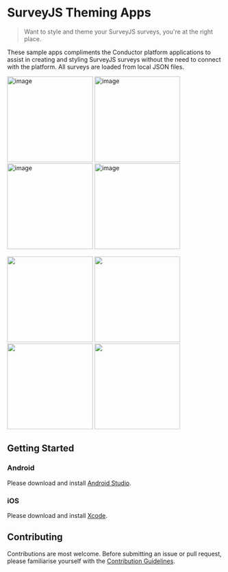 # SurveyJS Theming Apps

> Want to style and theme your SurveyJS surveys, you're at the right place.

These sample apps compliments the Conductor platform applications to assist in creating and styling SurveyJS surveys without the need to connect with the platform. All surveys are loaded from local JSON files.

<img width="200" alt="image" src="https://user-images.githubusercontent.com/1082672/110259542-4cafae00-7ffc-11eb-87f2-a02e3da57df2.png"> <img width="200" alt="image" src="https://user-images.githubusercontent.com/1082672/110259547-546f5280-7ffc-11eb-90d0-54f175e71c60.png"> <img width="200" alt="image" src="https://user-images.githubusercontent.com/1082672/110259565-62bd6e80-7ffc-11eb-9ba3-e5c6ed07efdc.png"> <img width="200" alt="image" src="https://user-images.githubusercontent.com/1082672/110259570-6c46d680-7ffc-11eb-856d-122c6a365197.png">

<img width="200" src="https://user-images.githubusercontent.com/1082672/110401240-548b5300-80cd-11eb-8f7a-a824a4a9aa70.png"> <img width="200" src="https://user-images.githubusercontent.com/1082672/110401252-59500700-80cd-11eb-8832-9e6f54674fc3.png"> <img width="200" src="https://user-images.githubusercontent.com/1082672/110401268-60771500-80cd-11eb-82e4-cfb36dd24154.png"> <img width="200" src="https://user-images.githubusercontent.com/1082672/110401197-40475600-80cd-11eb-83bb-fa3e94cf7afb.png">

## Getting Started

### Android

Please download and install [Android Studio](https://developer.android.com/studio/).

### iOS

Please download and install [Xcode](https://developer.apple.com/xcode/).

## Contributing

Contributions are most welcome. Before submitting an issue or pull request, please familiarise yourself with the [Contribution Guidelines](./CONTRIBUTING.md).
